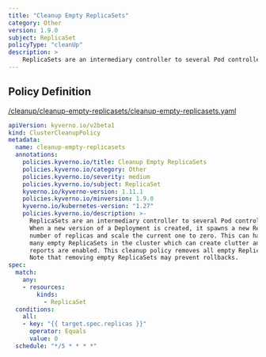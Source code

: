 ```yaml
---
title: "Cleanup Empty ReplicaSets"
category: Other
version: 1.9.0
subject: ReplicaSet
policyType: "cleanUp"
description: >
    ReplicaSets are an intermediary controller to several Pod controllers such as Deployments. When a new version of a Deployment is created, it spawns a new ReplicaSet with the desired number of replicas and scale the current one to zero. This can have the effect of leaving many empty ReplicaSets in the cluster which can create clutter and false positives if policy reports are enabled. This cleanup policy removes all empty ReplicaSets across the cluster. Note that removing empty ReplicaSets may prevent rollbacks.
---
```


## Policy Definition
<a href="https://github.com/kyverno/policies/raw/main//cleanup/cleanup-empty-replicasets/cleanup-empty-replicasets.yaml" target="-blank">/cleanup/cleanup-empty-replicasets/cleanup-empty-replicasets.yaml</a>

```yaml
apiVersion: kyverno.io/v2beta1
kind: ClusterCleanupPolicy
metadata:
  name: cleanup-empty-replicasets
  annotations:
    policies.kyverno.io/title: Cleanup Empty ReplicaSets
    policies.kyverno.io/category: Other
    policies.kyverno.io/severity: medium
    policies.kyverno.io/subject: ReplicaSet
    kyverno.io/kyverno-version: 1.11.1
    policies.kyverno.io/minversion: 1.9.0
    kyverno.io/kubernetes-version: "1.27"
    policies.kyverno.io/description: >-
      ReplicaSets are an intermediary controller to several Pod controllers such as Deployments.
      When a new version of a Deployment is created, it spawns a new ReplicaSet with the desired
      number of replicas and scale the current one to zero. This can have the effect of leaving
      many empty ReplicaSets in the cluster which can create clutter and false positives if policy
      reports are enabled. This cleanup policy removes all empty ReplicaSets across the cluster.
      Note that removing empty ReplicaSets may prevent rollbacks.
spec:
  match:
    any:
    - resources:
        kinds:
          - ReplicaSet
  conditions:
    all:
    - key: "{{ target.spec.replicas }}"
      operator: Equals
      value: 0
  schedule: "*/5 * * * *"

```

